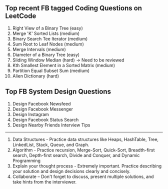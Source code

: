 Top recent FB tagged Coding Questions on LeetCode
----
1. Right View of a Binary Tree (easy)
2. Merge 'K' Sorted Lists (medium)
3. Binary Search Tee Iterator (medium)
4. Sum Root to Leaf Nodes (medium)
5. Merge Intervals (medium)
6. Diameter of a Binary Tree (easy)
7. Sliding Window Median (hard)  -> Need to be reviewed
8. Kth Smallest Element in a Sorted Matrix (medium)
9. Partition Equal Subset Sum (medium)
10. Alien Dictionary (hard)

Top FB System Design Questions
----
1. Design Facebook Newsfeed
2. Design Facebook Messenger
3. Design Instagram
4. Design Facebook Status Search
5. Design Nearby Friends
   Interview Tips
----

1) Data Structures - Practice data structures like Heaps, HashTable, Tree, LinkedList, Stack, Queue, and Graph.
2) Algorithm - Practice recursion, Merge-Sort, Quick-Sort, Breadth-first search, Depth-first search, Divide and Conquer, and Dynamic Programming
3) Explain your thought process - Extremely important. Practice describing your solution and design decisions clearly and concisely.
4) Collaborate – Don't forget to discuss, present multiple solutions, and take hints from the interviewer.